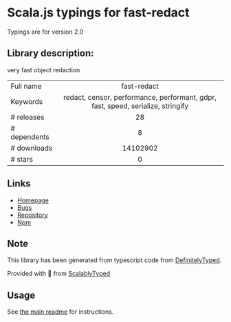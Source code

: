 
# Scala.js typings for fast-redact

Typings are for version 2.0

## Library description:
very fast object redaction

|                    |                 |
| ------------------ | :-------------: |
| Full name          | fast-redact |
| Keywords           | redact, censor, performance, performant, gdpr, fast, speed, serialize, stringify |
| # releases         | 28 |
| # dependents       | 8 |
| # downloads        | 14102902 |
| # stars            | 0 |

## Links
- [Homepage](https://github.com/davidmarkclements/fast-redact#readme)
- [Bugs](https://github.com/davidmarkclements/fast-redact/issues)
- [Repository](https://github.com/davidmarkclements/fast-redact)
- [Npm](https://www.npmjs.com/package/fast-redact)
    


## Note
This library has been generated from typescript code from [DefinitelyTyped](https://definitelytyped.org).

Provided with :purple_heart: from [ScalablyTyped](https://github.com/oyvindberg/ScalablyTyped)

## Usage
See [the main readme](../../readme.md) for instructions.


